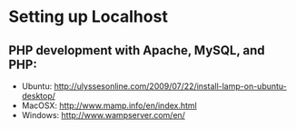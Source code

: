 Setting up Localhost
====================

PHP development with Apache, MySQL, and PHP:
----------------
  * Ubuntu: http://ulyssesonline.com/2009/07/22/install-lamp-on-ubuntu-desktop/
  * MacOSX: http://www.mamp.info/en/index.html
  * Windows: http://www.wampserver.com/en/
